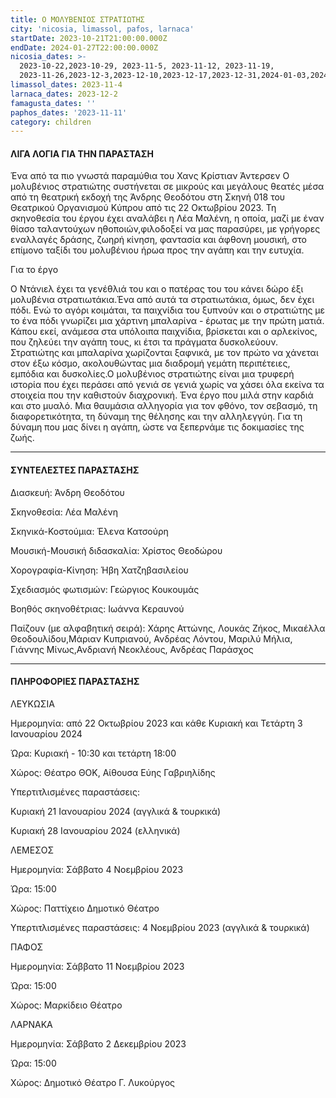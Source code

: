 ```yaml
---
title: Ο ΜΟΛΥΒΕΝΙΟΣ ΣΤΡΑΤΙΩΤΗΣ
city: 'nicosia, limassol, pafos, larnaca'
startDate: 2023-10-21T21:00:00.000Z
endDate: 2024-01-27T22:00:00.000Z
nicosia_dates: >-
  2023-10-22,2023-10-29, 2023-11-5, 2023-11-12, 2023-11-19,
  2023-11-26,2023-12-3,2023-12-10,2023-12-17,2023-12-31,2024-01-03,2024-01-7,2024-01-14,2024-01-21,2021-01-28
limassol_dates: 2023-11-4
larnaca_dates: 2023-12-2
famagusta_dates: ''
paphos_dates: '2023-11-11'
category: children
---
```


#### ΛΙΓΑ ΛΟΓΙΑ ΓΙΑ ΤΗΝ ΠΑΡΑΣΤΑΣΗ

Ένα από τα πιο γνωστά παραμύθια του Χανς Κρίστιαν Άντερσεν	Ο μολυβένιος στρατιώτης συστήνεται σε μικρούς και μεγάλους θεατές μέσα από τη θεατρική εκδοχή της Άνδρης Θεοδότου στη Σκηνή 018 του Θεατρικού Οργανισμού Κύπρου από τις 22 Οκτωβρίου 2023. Τη σκηνοθεσία του έργου έχει αναλάβει η Λέα Μαλένη, η οποία, μαζί με έναν θίασο ταλαντούχων ηθοποιών,φιλοδοξεί να μας παρασύρει, με γρήγορες εναλλαγές δράσης, ζωηρή κίνηση, φαντασία και άφθονη μουσική, στο επίμονο ταξίδι του μολυβένιου ήρωα προς την αγάπη και την ευτυχία.

Για το έργο

Ο Ντάνιελ έχει τα γενέθλιά του και ο πατέρας του του κάνει δώρο έξι μολυβένια στρατιωτάκια.Ένα από αυτά τα στρατιωτάκια, όμως, δεν έχει πόδι. Ενώ το αγόρι κοιμάται, τα παιχνίδια του ξυπνούν και ο στρατιώτης με το ένα πόδι γνωρίζει μια χάρτινη μπαλαρίνα - έρωτας με την πρώτη ματιά. Κάπου εκεί, ανάμεσα στα υπόλοιπα παιχνίδια, βρίσκεται και ο αρλεκίνος, που ζηλεύει την αγάπη τους, κι έτσι τα πράγματα	δυσκολεύουν.	Στρατιώτης	και μπαλαρίνα χωρίζονται ξαφνικά, με τον πρώτο να χάνεται στον έξω κόσμο, ακολουθώντας μια διαδρομή γεμάτη περιπέτειες, εμπόδια και δυσκολίες.Ο μολυβένιος στρατιώτης	είναι μια τρυφερή ιστορία που έχει περάσει από γενιά σε γενιά χωρίς να χάσει όλα εκείνα τα στοιχεία που την καθιστούν διαχρονική. Ένα έργο που μιλά στην καρδιά και στο μυαλό. Μια θαυμάσια αλληγορία για τον φθόνο, τον σεβασμό, τη διαφορετικότητα, τη δύναμη της θέλησης και την αλληλεγγύη. Για τη δύναμη που μας δίνει η αγάπη, ώστε να ξεπερνάμε τις δοκιμασίες της ζωής.

***

#### ΣΥΝΤΕΛΕΣΤΕΣ ΠΑΡΑΣΤΑΣΗΣ

Διασκευή:	Άνδρη Θεοδότου

Σκηνοθεσία:	Λέα Μαλένη

Σκηνικά-Κοστούμια:	Έλενα Κατσούρη

Μουσική-Μουσική διδασκαλία:	Χρίστος Θεοδώρου

Χορογραφία-Κίνηση:	Ήβη Χατζηβασιλείου

Σχεδιασμός φωτισμών:	Γεώργιος Κουκουμάς

Βοηθός σκηνοθέτριας:	Ιωάννα Κεραυνού

Παίζουν (με αλφαβητική σειρά):	Χάρης Αττώνης, Λουκάς Ζήκος, Μικαέλλα Θεοδουλίδου,Μάριαν Κυπριανού, Ανδρέας Λόντου, Μαριλύ Μήλια, Γιάννης Μίνως,Ανδριανή Νεοκλέους, Ανδρέας Παράσχος

***

#### ΠΛΗΡΟΦΟΡΙΕΣ ΠΑΡΑΣΤΑΣΗΣ

ΛΕΥΚΩΣΙΑ

Ημερομηνία: από 22 Οκτωβρίου 2023	και κάθε Κυριακή και Τετάρτη 3 Ιανουαρίου 2024

Ώρα: Κυριακή - 10:30 και τετάρτη 18:00

Χώρος: Θέατρο ΘΟΚ,	Αίθουσα Εύης Γαβριηλίδης

Υπερτιτλισμένες παραστάσεις:

Κυριακή 21 Ιανουαρίου 2024 (αγγλικά & τουρκικά)

Κυριακή 28 Ιανουαρίου 2024	(ελληνικά)

ΛΕΜΕΣΟΣ

Ημερομηνία: Σάββατο 4 Νοεμβρίου 2023

Ώρα: 15:00

Χώρος: Παττίχειο Δημοτικό Θέατρο

Υπερτιτλισμένες παραστάσεις:  4 Νοεμβρίου 2023 (αγγλικά & τουρκικά)

ΠΑΦΟΣ

Ημερομηνία: Σάββατο 11 Νοεμβρίου 2023

Ώρα: 15:00

Χώρος: Μαρκίδειο Θέατρο

ΛΑΡΝΑΚΑ

Ημερομηνία: Σάββατο 2 Δεκεμβρίου 2023

Ώρα: 15:00

Χώρος: Δημοτικό Θέατρο Γ. Λυκούργος
